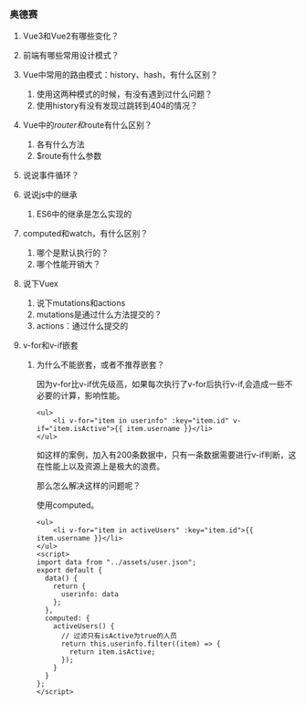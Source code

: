 ### 奥德赛

1. Vue3和Vue2有哪些变化？

2. 前端有哪些常用设计模式？

3. Vue中常用的路由模式：history、hash，有什么区别？

   1. 使用这两种模式的时候，有没有遇到过什么问题？
   2. 使用history有没有发现过跳转到404的情况？

4. Vue中的$router和$route有什么区别？

   1. 各有什么方法
   2. $route有什么参数

5. 说说事件循环？

6. 说说js中的继承

   1. ES6中的继承是怎么实现的

7. computed和watch，有什么区别？

   1. 哪个是默认执行的？
   2. 哪个性能开销大？

8. 说下Vuex

   1. 说下mutations和actions
   2. mutations是通过什么方法提交的？
   3. actions：通过什么提交的

9. v-for和v-if嵌套

   1. 为什么不能嵌套，或者不推荐嵌套？

      因为v-for比v-if优先级高，如果每次执行了v-for后执行v-if,会造成一些不必要的计算，影响性能。

      ```vue
      <ul>
          <li v-for="item in userinfo" :key="item.id" v-if="item.isActive">{{ item.username }}</li>
      </ul>
      ```

      如这样的案例，加入有200条数据中，只有一条数据需要进行v-if判断，这在性能上以及资源上是极大的浪费。

      那么怎么解决这样的问题呢？

      使用computed。

      ```vue
      <ul>
          <li v-for="item in activeUsers" :key="item.id">{{ item.username }}</li>
      </ul>
      <script>
      import data from "../assets/user.json";
      export default {
        data() {
          return {
            userinfo: data
          };
        },
        computed: {
          activeUsers() {
            // 过滤只有isActive为true的人员 
            return this.userinfo.filter((item) => {
              return item.isActive;
            });
          }
        }
      };
      </script>
      ```

      
